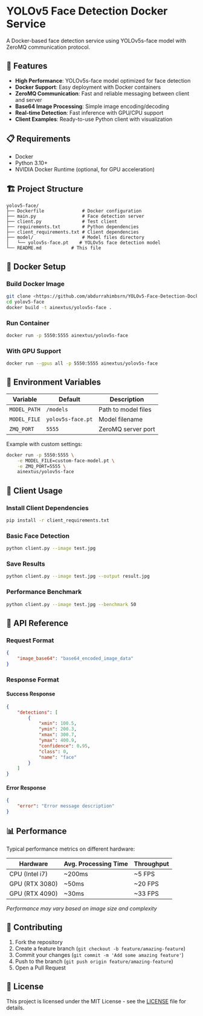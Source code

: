 # YOLOv5 Face Detection Docker Service

A Docker-based face detection service using YOLOv5s-face model with ZeroMQ communication protocol.

## 🚀 Features

- **High Performance**: YOLOv5s-face model optimized for face detection
- **Docker Support**: Easy deployment with Docker containers
- **ZeroMQ Communication**: Fast and reliable messaging between client and server
- **Base64 Image Processing**: Simple image encoding/decoding
- **Real-time Detection**: Fast inference with GPU/CPU support
- **Client Examples**: Ready-to-use Python client with visualization

## 📋 Requirements

- Docker
- Python 3.10+
- NVIDIA Docker Runtime (optional, for GPU acceleration)

## 🏗️ Project Structure

```
yolov5-face/
├── Dockerfile              # Docker configuration
├── main.py                 # Face detection server
├── client.py               # Test client
├── requirements.txt        # Python dependencies
├── client_requirements.txt # Client dependencies
├── model/                  # Model files directory
│   └── yolov5s-face.pt    # YOLOv5s face detection model
└── README.md           # This file
```

## 🐳 Docker Setup

### Build Docker Image

```bash
git clone <https://github.com/abdurrahimbsrn/YOLOv5-Face-Detection-Docker-Service.git>
cd yolov5-face
docker build -t ainextus/yolov5s-face .
```

### Run Container

```bash
docker run -p 5550:5555 ainextus/yolov5s-face
```

### With GPU Support

```bash
docker run --gpus all -p 5550:5555 ainextus/yolov5s-face
```

## 🔧 Environment Variables

| Variable | Default | Description |
|----------|---------|-------------|
| `MODEL_PATH` | `/models` | Path to model files |
| `MODEL_FILE` | `yolov5s-face.pt` | Model filename |
| `ZMQ_PORT` | `5555` | ZeroMQ server port |

Example with custom settings:

```bash
docker run -p 5550:5555 \
    -e MODEL_FILE=custom-face-model.pt \
    -e ZMQ_PORT=5555 \
    ainextus/yolov5s-face
```

## 📝 Client Usage

### Install Client Dependencies

```bash
pip install -r client_requirements.txt
```

### Basic Face Detection

```bash
python client.py --image test.jpg
```

### Save Results

```bash
python client.py --image test.jpg --output result.jpg
```

### Performance Benchmark

```bash
python client.py --image test.jpg --benchmark 50
```


## 🔌 API Reference

### Request Format

```json
{
    "image_base64": "base64_encoded_image_data"
}
```

### Response Format

#### Success Response

```json
{
    "detections": [
        {
            "xmin": 100.5,
            "ymin": 200.3,
            "xmax": 300.7,
            "ymax": 400.9,
            "confidence": 0.95,
            "class": 0,
            "name": "face"
        }
    ]
}
```

#### Error Response

```json
{
    "error": "Error message description"
}
```


## 📊 Performance

Typical performance metrics on different hardware:

| Hardware | Avg. Processing Time | Throughput |
|----------|---------------------|------------|
| CPU (Intel i7) | ~200ms | ~5 FPS |
| GPU (RTX 3080) | ~50ms | ~20 FPS |
| GPU (RTX 4090) | ~30ms | ~33 FPS |

*Performance may vary based on image size and complexity*

## 🤝 Contributing

1. Fork the repository
2. Create a feature branch (`git checkout -b feature/amazing-feature`)
3. Commit your changes (`git commit -m 'Add some amazing feature'`)
4. Push to the branch (`git push origin feature/amazing-feature`)
5. Open a Pull Request

## 📄 License

This project is licensed under the MIT License - see the [LICENSE](LICENSE) file for details.
